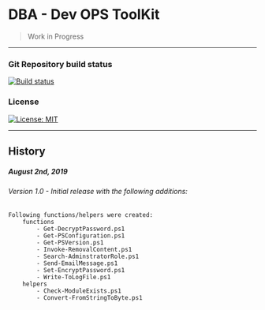 # DBA - Dev OPS ToolKit
> Work in Progress
___

### Git Repository build status
[![Build status](https://ci.appveyor.com/api/projects/status/mtn061v3052nnxtw/branch/master?svg=true)](https://ci.appveyor.com/project/justin-samuel12/bou-toolkit)

### License
[![License: MIT](https://img.shields.io/badge/License-MIT-yellow.svg)](License) 
___

## History
##### August 2nd, 2019     
###### Version 1.0  - Initial release with the following additions:
    Following functions/helpers were created:
        functions
            - Get-DecryptPassword.ps1
            - Get-PSConfiguration.ps1
            - Get-PSVersion.ps1
            - Invoke-RemovalContent.ps1
            - Search-AdminstratorRole.ps1
            - Send-EmailMessage.ps1
            - Set-EncryptPassword.ps1
            - Write-ToLogFile.ps1
        helpers
            - Check-ModuleExists.ps1
            - Convert-FromStringToByte.ps1



